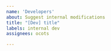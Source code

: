 ```yaml
---
name: 'Developers'
about: Suggest internal modifications
title: "[Dev] title"
labels: internal dev
assignees: ocots

---
```




